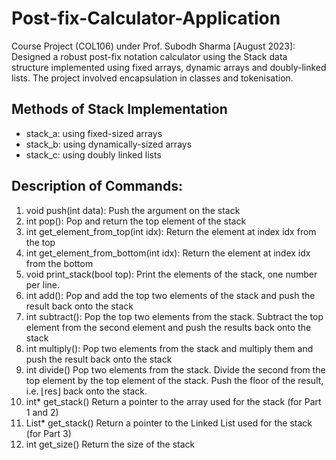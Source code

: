 # Post-fix-Calculator-Application
Course Project (COL106) under Prof. Subodh Sharma [August 2023]: Designed a robust post-fix notation calculator using the Stack data structure implemented using fixed arrays, dynamic
arrays and doubly-linked lists. The project involved encapsulation in classes and tokenisation.
## Methods of Stack Implementation
- stack_a: using fixed-sized arrays
- stack_b: using dynamically-sized arrays
- stack_c: using doubly linked lists
## Description of Commands:
1. void push(int data): Push the argument on the stack
1. int pop(): Pop and return the top element of the stack
1. int get_element_from_top(int idx): Return the element at index idx from the top
1. int get_element_from_bottom(int idx): Return the element at index idx from the bottom
1. void print_stack(bool top): Print the elements of the stack, one number per line.
1. int add(): Pop and add the top two elements of the stack and push the result back onto the stack
1. int subtract(): Pop the top two elements from the stack. Subtract the top element from the second element and push the results back onto the stack
1. int multiply(): Pop two elements from the stack and multiply them
and push the result back onto the stack
1. int divide() Pop two elements from the stack. Divide the second from the top element by the top element of the stack. Push the floor of the result, i.e. ⌊res⌋ back onto the stack.
1. int* get_stack() Return a pointer to the array used for the stack (for Part 1 and 2)
1. List* get_stack() Return a pointer to the Linked List used for the stack (for Part 3)
1. int get_size() Return the size of the stack
